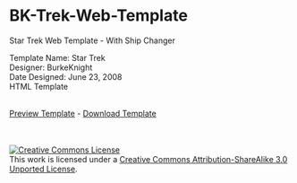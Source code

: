 # BK-Trek-Web-Template
Star Trek  Web Template - With Ship Changer


Template Name: Star Trek<br />
Designer: BurkeKnight<br />
Date Designed: June 23, 2008<br />
HTML Template<br /><br />

<a href="http://www.burkeknight.org/demos/bktrek/" target="_blank">Preview Template</a> - <a href="https://github.com/BurkeKnight/BK-Trek-Web-Template/archive/master.zip">Download Template</a>

<br /><br /><a rel="license" href="http://creativecommons.org/licenses/by-sa/3.0/deed.en_US"><img alt="Creative Commons License" style="border-width:0" src="http://i.creativecommons.org/l/by-sa/3.0/88x31.png" /></a><br />This work is licensed under a <a rel="license" href="http://creativecommons.org/licenses/by-sa/3.0/deed.en_US">Creative Commons Attribution-ShareAlike 3.0 Unported License</a>.
